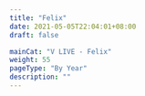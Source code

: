 ```yaml
---
title: "Felix"
date: 2021-05-05T22:04:01+08:00
draft: false

mainCat: "V LIVE - Felix"
weight: 55
pageType: "By Year"
description: ""
---
```

